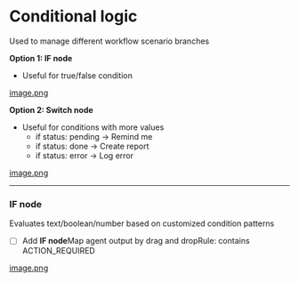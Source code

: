 # Conditional logic

Used to manage different workflow scenario branches

**Option 1: IF node**

- Useful for true/false condition

[image.png](https://codahosted.io/docs/3PFXo2bENf/blobs/bl-Y60QlzT3i4/f5f19569066f65cb253dd26c1794e51d57162bed819e8e5eca442491e94bede20256feb093378abf1a451bdcf7141073714e7adc3142da5df8248b6155184afd56fadbdae104b3821ca743ad0b1ff223d17cc1afd1a1359825e8f50d3e8a4b78fc308982)

**Option 2: Switch node**

- Useful for conditions with more values
    - if status: pending → Remind me
    - if status: done → Create report
    - if status: error → Log error

[image.png](https://codahosted.io/docs/3PFXo2bENf/blobs/bl-iAwxxA6mFc/3a0d940bfa7b502f9df48268f68c35a89b80b637c08ce1128eafaba2235b6879bba30eb643ae5329cfa29b750663c197699e75f724038cca77e63a98567df99a3cad7b163a3997cc76ea312da8c009a6113352fbd6db6a9145bbfbab9f8114a78aefa52c)

---

### IF node

Evaluates text/boolean/number based on customized condition patterns

- [ ]  Add **IF node**Map agent output by drag and dropRule: contains ACTION_REQUIRED

[image.png](https://codahosted.io/docs/3PFXo2bENf/blobs/bl-nmGTSE1jUb/2acbdd47f30bb08bbc1ba8c2ed3d9326bd69b4c845ddb69d9e2cd93e4393c944846c30fd6a45520a8fc6c8de49146116f90d4dea197f07b6d7517946693657bf1b458d90e90fb06bd06107af2c5877024e6b0dfc3d2ec1b246f50f3850c0b09b91d56521)